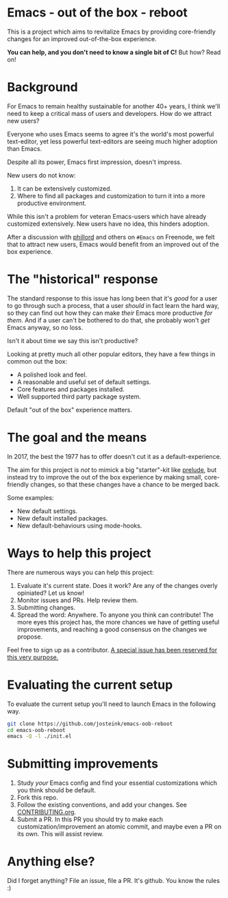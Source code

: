 # Emacs - out of the box - reboot

This is a project which aims to revitalize Emacs by providing core-friendly changes for an improved out-of-the-box experience.

**You can help, and you don't need to know a single bit of C!** But how? Read on!

# Background

For Emacs to remain healthy sustainable for another 40+ years, I think we'll need to keep a critical mass of users and developers. How do we attract new users?

Everyone who uses Emacs seems to agree it's the world's most powerful text-editor, yet less powerful text-editors are seeing much higher adoption than Emacs.

Despite all its power, Emacs first impression, doesn't impress.

New users do not know:

1. It can be extensively customized.
2. Where to find all packages and customization to turn it into a more productive environment.

While this isn't a problem for veteran Emacs-users which have already customized extensively.  New users have no idea, this hinders adoption.

After a discussion with [phillord](https://github.com/phillord/) and others on `#Emacs` on Freenode, we felt that to  attract new users, Emacs would benefit from an improved out of the box experience.

# The "historical" response

The standard response to this issue has long been that it's *good* for a user to go through such a process, that a user *should* in fact learn the hard way, so they can find out how they can make *their* Emacs more productive *for them*. And if a user can't be bothered to do that, she probably won't *get* Emacs anyway, so no loss.

Isn't it about time we say this isn't productive?

Looking at pretty much all other popular editors, they have a few things in common out the box:

* A polished look and feel.
* A reasonable and useful set of default settings.
* Core features and packages installed.
* Well supported third party package system.

Default "out of the box" experience matters.

# The goal and the means

In 2017, the best the 1977 has to offer doesn't cut it as a default-experience.

The aim for this project is *not* to mimick a big "starter"-kit like [prelude](https://github.com/bbatsov/prelude), but instead try to improve the out of the box experience by making small, core-friendly changes, so that these changes have a chance to be merged back.

Some examples:

* New default settings.
* New default installed packages.
* New default-behaviours using mode-hooks.

# Ways to help this project

There are numerous ways you can help this project:

1. Evaluate it's current state. Does it work? Are any of the changes overly opiniated? Let us know!
2. Monitor issues and PRs. Help review them.
3. Submitting changes.
4. Spread the word: Anywhere. To anyone you think can contribute! The more eyes this project has, the more chances we have of getting useful improvements, and reaching a good consensus on the changes we propose.

Feel free to sign up as a contributor. [A special issue has been reserved for this very purpose.](https://github.com/josteink/emacs-oob-reboot/issues/1)

# Evaluating the current setup

To evaluate the current setup you'll need to launch Emacs in the following way.

````bash
git clone https://github.com/josteink/emacs-oob-reboot
cd emacs-oob-reboot
emacs -Q -l ./init.el
````

# Submitting improvements

1. Study *your* Emacs config and find your essential customizations which you think should be default.
2. Fork this repo.
3. Follow the existing conventions, and add your changes. See
   [CONTRIBUTING.org](./CONTRIBUTING.org).
4. Submit a PR. In this PR you should try to make each customization/improvement an atomic commit, and maybe even a PR on its own. This will assist review.

# Anything else?

Did I forget anything? File an issue, file a PR. It's github. You know the rules :)
